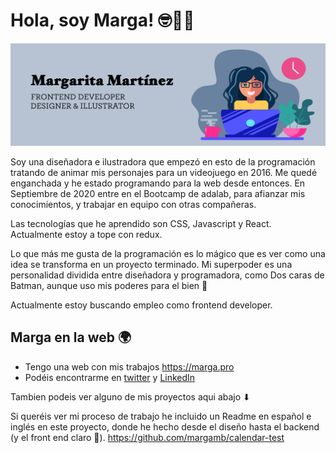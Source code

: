 # Hola, soy Marga! 🤓👋🏻

![](./images/marga_github_profile.png)

Soy una diseñadora e ilustradora que empezó en esto de la programación tratando de animar mis personajes para un videojuego en 2016. Me quedé enganchada y he estado programando para la web desde entonces. En Septiembre de 2020 entre en el Bootcamp de adalab, para afianzar mis conocimientos, y trabajar en equipo con otras compañeras.

Las tecnologías que he aprendido son CSS, Javascript y React. Actualmente estoy a tope con redux.

Lo que más me gusta de la programación es lo mágico que es ver como una idea se transforma en un proyecto terminado. Mi superpoder es una personalidad dividida entre diseñadora y programadora, como Dos caras de Batman, aunque uso mis poderes para el bien 🙂

Actualmente estoy buscando empleo como frontend developer.

## Marga en la web 🌍
- Tengo una web con mis trabajos https://marga.pro
- Podéis encontrarme en [twitter](https://twitter.com/margamrt) y [LinkedIn](https://www.linkedin.com/in/margamarben/)

Tambien podeis ver alguno de mis proyectos aqui abajo ⬇

Si queréis ver mi proceso de trabajo he incluido un Readme en español e inglés en este proyecto, donde he hecho desde el diseño hasta el backend (y el front end claro 🙂).
https://github.com/margamb/calendar-test


<!--
**margamb/margamb** is a ✨ _special_ ✨ repository because its `README.md` (this file) appears on your GitHub profile.

Here are some ideas to get you started:

- 🔭 I’m currently working on ...
- 🌱 I’m currently learning ...
- 👯 I’m looking to collaborate on ...
- 🤔 I’m looking for help with ...
- 💬 Ask me about ...
- 📫 How to reach me: ...
- 😄 Pronouns: ...
- ⚡ Fun fact: ...
-->
